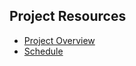 ## Project Resources

- [Project Overview](https://github.com/cu-ecen-aeld/final-project-Induja21/wiki/Project-Overview)
- [Schedule](https://github.com/users/Induja21/projects/1/views/1)
